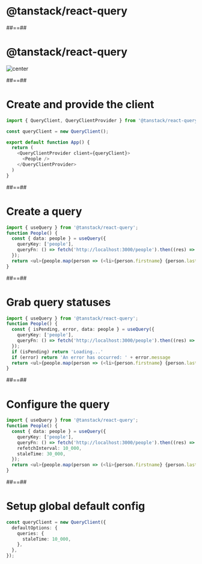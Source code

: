 <!-- .slide: class="transition bg-pink" -->

# @tanstack/react-query

##==##

# @tanstack/react-query

![center](./assets/images/react-query.png)

##==##

<!-- .slide: class="with-code" -->

# Create and provide the client

```TypeScript
import { QueryClient, QueryClientProvider } from '@tanstack/react-query';

const queryClient = new QueryClient();

export default function App() {
  return (
    <QueryClientProvider client={queryClient}>
      <People />
    </QueryClientProvider>
  )
}
```

<!-- .element: class="big-code" -->

##==##

<!-- .slide: class="with-code" -->

# Create a query

```TypeScript
import { useQuery } from '@tanstack/react-query';
function People() {
  const { data: people } = useQuery({
    queryKey: ['people'],
    queryFn: () => fetch('http://localhost:3000/people').then((res) => res.json()),
  });
  return <ul>{people.map(person => (<li>{person.firstname} {person.lastname}</li>))}</ul>;
}
```

<!-- .element: class="big-code" -->

##==##

<!-- .slide: class="with-code" -->

# Grab query statuses

```TypeScript [3,7-8]
import { useQuery } from '@tanstack/react-query';
function People() {
  const { isPending, error, data: people } = useQuery({
    queryKey: ['people'],
    queryFn: () => fetch('http://localhost:3000/people').then((res) => res.json()),
  });
  if (isPending) return 'Loading...'
  if (error) return 'An error has occurred: ' + error.message
  return <ul>{people.map(person => (<li>{person.firstname} {person.lastname}</li>))}</ul>;
}
```

<!-- .element: class="big-code" -->

##==##

<!-- .slide: class="with-code" -->

# Configure the query

```TypeScript [3,6-8]
import { useQuery } from '@tanstack/react-query';
function People() {
  const { data: people } = useQuery({
    queryKey: ['people'],
    queryFn: () => fetch('http://localhost:3000/people').then((res) => res.json()),
    refetchInterval: 10_000,
    staleTime: 30_000,
  });
  return <ul>{people.map(person => (<li>{person.firstname} {person.lastname}</li>))}</ul>;
}
```

<!-- .element: class="big-code" -->

##==##

<!-- .slide: class="with-code" -->

# Setup global default config

```TypeScript
const queryClient = new QueryClient({
  defaultOptions: {
    queries: {
      staleTime: 10_000,
    },
  },
});
```

<!-- .element: class="big-code" -->
